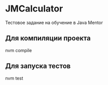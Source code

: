 # JMCalculator
Тестовое задание на обучение в Java Mentor

## Для компиляции проекта
  nvm compile

## Для запуска тестов
  nvm test
